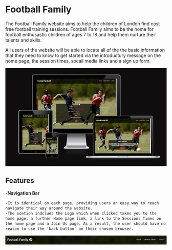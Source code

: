 # Football Family
The Football Family website aims to help the children of London find cost free football training sessions. Football Family aims to be the home for football enthusastic children of ages 7 to 18 and help them nurture their talents and skills.

All users of the website will be able to locate all of the the basic information that they need to know to get started via the introductury message on the home page, the session times, socail media links and a sign up form.

![Responsiveness](assets/images/am-i-responsive.png)

## Features

-__Navigation Bar__

    -It is identical on each page, providing users an easy way to reach navigate their way around the website.
    -The scetion indclues the Logo which when clicked takes you to the home page, a further Home page link, a link to the Sessions Times on the home page and a Join Us page. As a result, the user should have no reason to use the 'back button' on their chosen browser.
![Navbar](assets/images/nav-bar.png)
